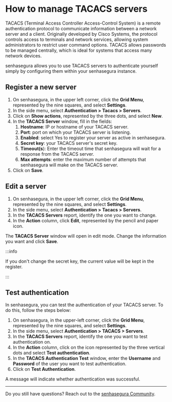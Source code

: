 # How to manage TACACS servers

TACACS (Terminal Access Controller Access-Control System) is a remote authentication protocol to communicate information between a network server and a client. Originally developed by Cisco Systems, the protocol controls access to terminals and network services, allowing system administrators to restrict user command options. TACACS allows passwords to be managed centrally, which is ideal for systems that access many network devices.

senhasegura allows you to use TACACS servers to authenticate yourself simply by configuring them within your senhasegura instance.

## Register a new server

1. On senhasegura, in the upper left corner, click the **Grid Menu**, represented by the nine squares, and select **Settings**.
2. In the side menu, select **Authentication > Tacacs > Servers**.
3. Click on **Show actions**, represented by the three dots, and select **New**.
4. In the **TACACS Server** window, fill in the fields:
   1. **Hostname**: IP or hostname of your TACACS server.
   2. **Port**: port on which your TACACS server is listening.
   3. **Enabled**: select Yes to register your server as active in senhasegura.
   4. **Secret key**: your TACACS server's secret key.
   5. **Timeout(s**): Enter the timeout time that senhasegura will wait for a response from the TACACS server.
   6. **Max attempts**: enter the maximum number of attempts that senhasegura will make on the TACACS server.
5. Click on **Save**.

## Edit a server

1. On senhasegura, in the upper left corner, click the **Grid Menu**, represented by the nine squares, and select **Settings**.
2. In the side menu, select **Authentication > Tacacs > Servers**.
3. In the **TACACS Servers** report, identify the one you want to change.
4. In the **Action** column, click **Edit**, represented by the pencil and paper icon.

The **TACACS Server** window will open in edit mode. Change the information you want and click **Save**.

 :::info

If you don't change the secret key, the current value will be kept in the register.

:::

## Test authentication

In senhasegura, you can test the authentication of your TACACS server. To do this, follow the steps below:

1. On senhasegura, in the upper-left corner, click the **Grid Menu**, represented by the nine squares, and select **Settings**.
2. In the side menu, select **Authentication > TACACS > Servers**.
3. In the **TACACS Servers** report, identify the one you want to test authentication on.
4. In the **Action** column, click on the icon represented by the three vertical dots and select **Test authentication**.
5. In the **TACACS Authentication Test** window, enter the **Username** and **Password** of the user you want to test authentication.
6. Click on **Test Authentication**.

A message will indicate whether authentication was successful.

---

Do you still have questions? Reach out to the [senhasegura Community](https://community.senhasegura.io/).
